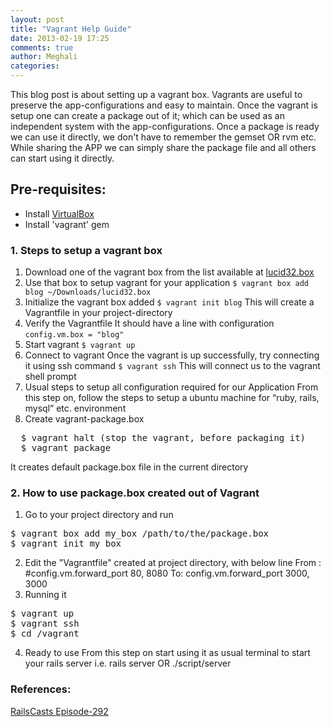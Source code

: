 ```yaml
---
layout: post
title: "Vagrant Help Guide"
date: 2013-02-19 17:25
comments: true
author: Meghali
categories: 
---
```

This blog post is about setting up a vagrant box. Vagrants are useful to preserve the app-configurations 
and easy to maintain. Once the vagrant is setup one can create a package out of it; which can be used as 
an independent system with the app-configurations.
Once a package is ready we can use it directly, we don't have to remember the gemset OR rvm etc.
While sharing the APP we can simply share the package file and all others can start using it directly.

## Pre-requisites:
- Install [VirtualBox](http://www.macupdate.com/app/mac/24801/virtualbox)
- Install 'vagrant' gem

### 1. Steps to setup a vagrant box
1. Download one of the vagrant box from the list available at [lucid32.box](http://files.vagrantup.com/lucid32.box)
2. Use that box to setup vagrant for your application 
  `$ vagrant box add blog ~/Downloads/lucid32.box`
3. Initialize the vagrant box added
`$ vagrant init blog`
This will create a Vagrantfile in your project-directory
4. Verify the Vagrantfile 
It should have a line with configuration ` config.vm.box = "blog" ` 
5. Start vagrant
  `$ vagrant up`
6. Connect to vagrant
Once the vagrant is up successfully, try connecting it using ssh command 
  `$ vagrant ssh`
This will connect us to the vagrant shell prompt
7. Usual steps to setup all configuration required for our Application
From this step on, follow the steps to setup a ubuntu machine for “ruby, rails, mysql” etc. environment
8. Create vagrant-package.box
<pre>
  $ vagrant halt (stop the vagrant, before packaging it)
  $ vagrant package
</pre>
It creates default package.box file in the current directory

### 2. How to use package.box created out of Vagrant
  1) Go to your project directory and run
<pre>
$ vagrant box add my_box /path/to/the/package.box
$ vagrant init my_box
</pre>
  2) Edit the "Vagrantfile" created at project directory, with below line 
    From : #config.vm.forward_port 80, 8080
    To: config.vm.forward_port 3000, 3000
  3) Running it
<pre>
$ vagrant up
$ vagrant ssh
$ cd /vagrant
</pre>
  4) Ready to use
From this step on start using it as usual terminal to start your rails server 
i.e. rails server OR ./script/server

### References:
[RailsCasts Episode-292](http://railscasts.com/episodes/292-virtual-machines-with-vagrant)
